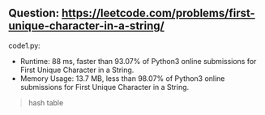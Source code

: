 ## Question: https://leetcode.com/problems/first-unique-character-in-a-string/

code1.py:
* Runtime: 88 ms, faster than 93.07% of Python3 online submissions for First Unique Character in a String.
* Memory Usage: 13.7 MB, less than 98.07% of Python3 online submissions for First Unique Character in a String.
> hash table